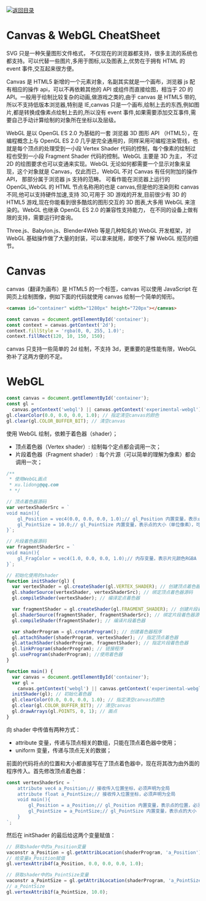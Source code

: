 [![返回目录](https://parg.co/UCb)](https://github.com/wx-chevalier/Awesome-CheatSheets)

# Canvas & WebGL CheatSheet

SVG 只是一种矢量图形文件格式， 不仅现在的浏览器都支持，很多主流的系统也都支持。可以代替一些图片,多用于图标,以及图表上,优势在于拥有 HTML 的 event 事件,交互起来很方便。

Canvas 是 HTML5 新增的一个元素对象，名副其实就是一个画布，浏览器 js 配有相应的操作 api，可以不再依赖其他的 API 或组件而直接绘图，相当于 2D 的 API。一般用于绘制比较复杂的动画,做游戏之类的,由于 canvas 是 HTML5 带的,所以不支持低版本浏览器,特别是 IE,canvas 只是一个画布,绘制上去的东西,例如图片,都是转换成像素点绘制上去的,所以没有 event 事件,如果需要添加交互事件,需要自己手动计算绘制的对象所在坐标以及层级。

WebGL 是以 OpenGL ES 2.0 为基础的一套 浏览器 3D 图形 API （HTML5），在编程概念上与 OpenGL ES 2.0 几乎是完全通用的，同样采用可编程渲染管线，也就是每个顶点的处理受到一小段 Vertex Shader 代码的控制，每个像素的绘制过程也受到一小段 Fragment Shader 代码的控制。WebGL 主要是 3D 为主， 不过 2D 的绘图要求也可以变通来实现。WebGL 无论如何都需要一个显示对象来呈现，这个对象就是 Canvas，仅此而已，WebGL 不对 Canvas 有任何附加的操作 API， 那部分属于浏览器 js 支持的范畴。 可看作能在浏览器上运行的 OpenGL,WebGL 的 HTML 节点名称用的也是 canvas,但是他的渲染则和 canvas 不同,他可以支持硬件加速,支持 3D,可用于 3D 游戏的开发,目前很少有 3D 的 HTML5 游戏,现在你能看到很多酷炫的图形交互的 3D 图表,大多用 WebGL 来渲染的。WebGL 也继承 OpenGL ES 2.0 的兼容性支持能力， 在不同的设备上做有限的支持，需要运行时查询。

Three.js、Babylon.js、Blender4Web 等是几种知名的 WebGL 开发框架，对 WebGL 基础操作做了大量的封装，可以拿来就用，即使不了解 WebGL 规范的细节。

# Canvas

canvas（翻译为画布）是 HTML5 的一个标签，canvas 可以使用 JavaScript 在网页上绘制图像，例如下面的代码就使用 canvas 绘制一个简单的矩形。

```html
<canvas id="container" width="1280px" height="720px"></canvas>
```

```js
const canvas = document.getElementById('container');
const context = canvas.getContext('2d');
context.fillStyle = 'rgba(0, 0, 255, 1.0)';
context.fillRect(120, 10, 150, 150);
```

canvas 只支持一些简单的 2d 绘制，不支持 3d，更重要的是性能有限，WebGL 弥补了这两方便的不足。

# WebGL

```js
const canvas = document.getElementById('container');
const gl =
  canvas.getContext('webgl') || canvas.getContext('experimental-webgl');
gl.clearColor(0.0, 0.0, 0.0, 1.0); // 指定清空canvas的颜色
gl.clear(gl.COLOR_BUFFER_BIT); // 清空canvas
```

使用 WebGL 绘制，依赖于着色器（shader）；

- 顶点着色器（Vertex shader）: 绘制每个定点都会调用一次；
- 片段着色器（Fragment shader）: 每个片源（可以简单的理解为像素）都会调用一次；

```js
/**
 * 使用WebGL画点
 * xu.lidong@qq.com
 * */

// 顶点着色器源码
var vertexShaderSrc = `
void main(){
    gl_Position = vec4(0.0, 0.0, 0.0, 1.0);// gl_Position 内置变量，表示点的位置，必须赋值
    gl_PointSize = 10.0;// gl_PointSize 内置变量，表示点的大小（单位像素），可以不赋值，默认为1.0，，绘制单个点时才生效
}`;

// 片段着色器源码
var fragmentShaderSrc = `
void main(){
    gl_FragColor = vec4(1.0, 0.0, 0.0, 1.0);// 内存变量，表示片元颜色RGBA
}`;

// 初始化使用的shader
function initShader(gl) {
  var vertexShader = gl.createShader(gl.VERTEX_SHADER); // 创建顶点着色器
  gl.shaderSource(vertexShader, vertexShaderSrc); // 绑定顶点着色器源码
  gl.compileShader(vertexShader); // 编译定点着色器

  var fragmentShader = gl.createShader(gl.FRAGMENT_SHADER); // 创建片段着色器
  gl.shaderSource(fragmentShader, fragmentShaderSrc); // 绑定片段着色器源码
  gl.compileShader(fragmentShader); // 编译片段着色器

  var shaderProgram = gl.createProgram(); // 创建着色器程序
  gl.attachShader(shaderProgram, vertexShader); // 指定顶点着色器
  gl.attachShader(shaderProgram, fragmentShader); // 指定片段着色色器
  gl.linkProgram(shaderProgram); // 链接程序
  gl.useProgram(shaderProgram); //使用着色器
}

function main() {
  var canvas = document.getElementById('container');
  var gl =
    canvas.getContext('webgl') || canvas.getContext('experimental-webgl');
  initShader(gl); // 初始化着色器
  gl.clearColor(0.0, 0.0, 0.0, 1.0); // 指定清空canvas的颜色
  gl.clear(gl.COLOR_BUFFER_BIT); // 清空canvas
  gl.drawArrays(gl.POINTS, 0, 1); // 画点
}
```

向 shader 中传值有两种方式：

- attribute 变量，传递与顶点相关的数组，只能在顶点着色器中使用；
- uniform 变量，传递与顶点无关的数据；

前面的代码将点的位置和大小都直接写在了顶点着色器中，现在将其改为由外面的程序传入。首先修改顶点着色器：

```js
const vertexShaderSrc = `
    attribute vec4 a_Position;// 接收传入位置坐标，必须声明为全局
    attribute float a_PointSize;// 接收传入位置坐标，必须声明为全局
    void main(){
        gl_Position = a_Position;// gl_Position 内置变量，表示点的位置，必须赋值
        gl_PointSize = a_PointSize;// gl_PointSize 内置变量，表示点的大小（单位像素），可以不赋值，默认为1.0
    }
`;
```

然后在 initShader 的最后给这两个变量赋值：

```js
// 获取shader中的a_Position变量
vaconstr a_Position = gl.getAttribLocation(shaderProgram, 'a_Position');
// 给变量a_Position赋值
gl.vertexAttrib4f(a_Position, 0.0, 0.0, 0.0, 1.0);

// 获取shader中的a_PointSize变量
vaconstr a_PointSize = gl.getAttribLocation(shaderProgram, 'a_PointSize');
// a_PointSize
gl.vertexAttrib1f(a_PointSize, 10.0);
```
